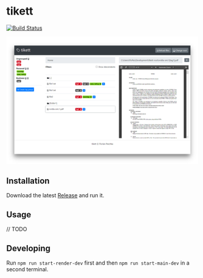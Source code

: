 # tikett

 [![Build Status](https://travis-ci.org/flopes89/tikett.svg?branch=master)](https://travis-ci.org/flopes89/tikett)
 
![tikett : Offline File Tagging Software](./docs/hero_image.png)

## Installation

Download the latest [Release](https://github.com/flopes89/tikett/releases) and run it.

## Usage

// TODO

## Developing

Run `npm run start-render-dev` first and then `npm run start-main-dev` in a second terminal.
